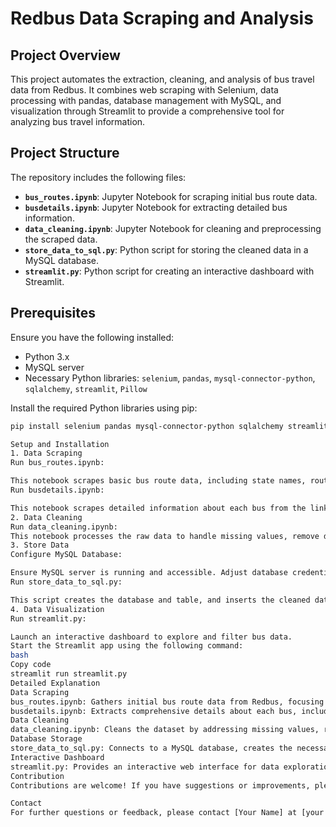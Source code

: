 # Redbus Data Scraping and Analysis

## Project Overview

This project automates the extraction, cleaning, and analysis of bus travel data from Redbus. It combines web scraping with Selenium, data processing with pandas, database management with MySQL, and visualization through Streamlit to provide a comprehensive tool for analyzing bus travel information.

## Project Structure

The repository includes the following files:

- **`bus_routes.ipynb`**: Jupyter Notebook for scraping initial bus route data.
- **`busdetails.ipynb`**: Jupyter Notebook for extracting detailed bus information.
- **`data_cleaning.ipynb`**: Jupyter Notebook for cleaning and preprocessing the scraped data.
- **`store_data_to_sql.py`**: Python script for storing the cleaned data in a MySQL database.
- **`streamlit.py`**: Python script for creating an interactive dashboard with Streamlit.

## Prerequisites

Ensure you have the following installed:

- Python 3.x
- MySQL server
- Necessary Python libraries: `selenium`, `pandas`, `mysql-connector-python`, `sqlalchemy`, `streamlit`, `Pillow`

Install the required Python libraries using pip:

```bash
pip install selenium pandas mysql-connector-python sqlalchemy streamlit pillow```

Setup and Installation
1. Data Scraping
Run bus_routes.ipynb:

This notebook scrapes basic bus route data, including state names, routes, and links to detailed bus information.
Run busdetails.ipynb:

This notebook scrapes detailed information about each bus from the links obtained in the previous step.
2. Data Cleaning
Run data_cleaning.ipynb:
This notebook processes the raw data to handle missing values, remove duplicates, and ensure data consistency.
3. Store Data
Configure MySQL Database:

Ensure MySQL server is running and accessible. Adjust database credentials in store_data_to_sql.py as needed.
Run store_data_to_sql.py:

This script creates the database and table, and inserts the cleaned data into the MySQL database. It also optimizes performance by temporarily disabling indexes.
4. Data Visualization
Run streamlit.py:

Launch an interactive dashboard to explore and filter bus data.
Start the Streamlit app using the following command:
bash
Copy code
streamlit run streamlit.py
Detailed Explanation
Data Scraping
bus_routes.ipynb: Gathers initial bus route data from Redbus, focusing on route and link information.
busdetails.ipynb: Extracts comprehensive details about each bus, including names, types, timings, and prices.
Data Cleaning
data_cleaning.ipynb: Cleans the dataset by addressing missing values, removing duplicates, and formatting columns for consistency.
Database Storage
store_data_to_sql.py: Connects to a MySQL database, creates the necessary database and table, and inserts the cleaned data into the table. This script also optimizes performance by temporarily disabling indexes.
Interactive Dashboard
streamlit.py: Provides an interactive web interface for data exploration. Users can filter data based on various criteria such as state, bus name, price range, and star rating.
Contribution
Contributions are welcome! If you have suggestions or improvements, please fork the repository and submit a pull request.

Contact
For further questions or feedback, please contact [Your Name] at [your email or contact information].